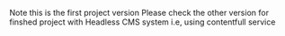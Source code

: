 Note this is the first project version
Please check the other version for finshed project 
with Headless CMS system i.e, using contentfull service